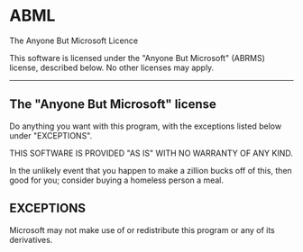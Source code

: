 # ABML
The Anyone But Microsoft Licence


This software is licensed under the "Anyone But Microsoft"
(ABRMS) license, described below. No other licenses may apply.


--------------------------------------------
The "Anyone But Microsoft" license
--------------------------------------------

Do anything you want with this program, with the exceptions listed
below under "EXCEPTIONS".

THIS SOFTWARE IS PROVIDED "AS IS" WITH NO WARRANTY OF ANY KIND.

In the unlikely event that you happen to make a zillion bucks off of
this, then good for you; consider buying a homeless person a meal.


EXCEPTIONS
----------

Microsoft may not make use of or
redistribute this program or any of its derivatives.
